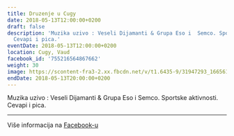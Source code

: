 ```yaml
---
title: Druzenje u Cugy
date: 2018-05-13T12:00:00+0200
draft: false
description: 'Muzika uzivo : Veseli Dijamanti & Grupa Eso i  Semco. Sportske aktivnosti.
  Cevapi i pica.'
eventDate: 2018-05-13T12:00:00+0200
location: Cugy, Vaud
facebook_id: '755216564867662'
weight: 30
image: https://scontent-fra3-2.xx.fbcdn.net/v/t1.6435-9/31947293_1665614486867697_1159691004425535488_n.jpg?_nc_cat=104&ccb=1-7&_nc_sid=9e60e4&_nc_eui2=AeFipLlRg59hNSSnv5reX2cYf1iTKtjmESN_WJMq2OYRI3MUZxStDgfka5Lmfx-7POxIGBV63Euyv1iX1bryLCf9&_nc_ohc=9ysns-u0rY0Q7kNvwFDwc1w&_nc_oc=AdmgUn981XrPWl_UvFpDSuncO4JrzPX_5dIrnqLnMvv7QioZWI9CYdO8pll1eHdiWd0&_nc_zt=23&_nc_ht=scontent-fra3-2.xx&edm=ABTKTjYEAAAA&_nc_gid=FaZe0IOjiJNNHV9Id45ROg&oh=00_AfIsIv5flrfi6gBjEbWgOhXZsL28u2C-dRJDr1XKyUzbUg&oe=6840D3DA
endDate: 2018-05-13T20:00:00+0200
---
```


Muzika uzivo : Veseli Dijamanti & Grupa Eso i  Semco. Sportske aktivnosti. Cevapi i pica.

---

Više informacija na [Facebook-u](https://facebook.com/events/755216564867662)